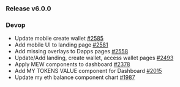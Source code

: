 ### Release v6.0.0

### Devop

- Update mobile create wallet [#2585](https://github.com/MyEtherWallet/MyEtherWallet/pull/2585)
- Add mobile UI to landing page [#2581](https://github.com/MyEtherWallet/MyEtherWallet/pull/2581)
- Add missing overlays to Dapps pages [#2558](https://github.com/MyEtherWallet/MyEtherWallet/pull/2558)
- Update/Add landing, create wallet, access wallet pages [#2493](https://github.com/MyEtherWallet/MyEtherWallet/pull/2493)
- Apply MEW components to dashboard [#2378](https://github.com/MyEtherWallet/MyEtherWallet/pull/2378)
- Add MY TOKENS VALUE component for Dashboard [#2015](https://github.com/MyEtherWallet/MyEtherWallet/pull/2015)
- Update my eth balance component chart [#1987](https://github.com/MyEtherWallet/MyEtherWallet/pull/1987)

